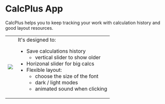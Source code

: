 # CalcPlus App

CalcPlus helps you to keep tracking your work with calculation history and good layout resources.

<table>
  <td>
    <img src="images/CalcPlus.gif">
  </td>
  <td>
It's designed to:

- Save calculations history
  - vertical slider to show older
- Horizonal slider for big calcs
- Flexible layout:
  - choose the size of the font 
  - dark / light modes
  - animated sound when clicking
  </td>
</table>

